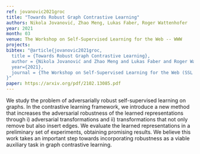 ```yaml
---
ref: jovanovic2021groc
title: "Towards Robust Graph Contrastive Learning"
authors: Nikola Jovanović, Zhao Meng, Lukas Faber, Roger Wattenhofer
year: 2021
month: 03
venue: The Workshop on Self-Supervised Learning for the Web -- WWW
projects: 
bibtex: "@article{jovanovic2021groc,
  title = {Towards Robust Graph Contrastive Learning},
  author = {Nikola Jovanović and Zhao Meng and Lukas Faber and Roger Wattenhofer},
  year={2021},
  journal = {The Workshop on Self-Supervised Learning for the Web (SSL @ WWW)}
}"
paper: https://arxiv.org/pdf/2102.13085.pdf
---
```


We study the problem of adversarially robust self-supervised learning on graphs. In the contrastive learning framework, we introduce a new method that increases the adversarial robustness of the
learned representations through i) adversarial transformations and
ii) transformations that not only remove but also insert edges. We
evaluate the learned representations in a preliminary set of experiments, obtaining promising results. We believe this work takes
an important step towards incorporating robustness as a viable
auxiliary task in graph contrastive learning.